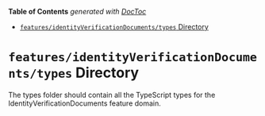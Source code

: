 <!-- START doctoc generated TOC please keep comment here to allow auto update -->
<!-- DON'T EDIT THIS SECTION, INSTEAD RE-RUN doctoc TO UPDATE -->

**Table of Contents** _generated with [DocToc](https://github.com/thlorenz/doctoc)_

- [`features/identityVerificationDocuments/types` Directory](#featuresidentityverificationdocumentstypes-directory)

<!-- END doctoc generated TOC please keep comment here to allow auto update -->

# `features/identityVerificationDocuments/types` Directory

The types folder should contain all the TypeScript types for the IdentityVerificationDocuments feature domain.

